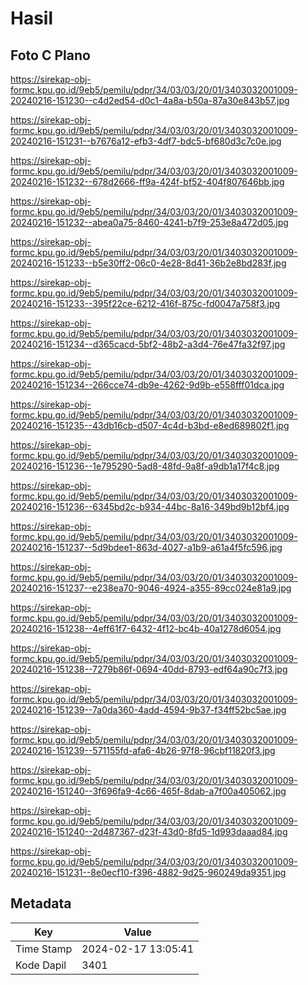 # Hasil

## Foto C Plano

https://sirekap-obj-formc.kpu.go.id/9eb5/pemilu/pdpr/34/03/03/20/01/3403032001009-20240216-151230--c4d2ed54-d0c1-4a8a-b50a-87a30e843b57.jpg

https://sirekap-obj-formc.kpu.go.id/9eb5/pemilu/pdpr/34/03/03/20/01/3403032001009-20240216-151231--b7676a12-efb3-4df7-bdc5-bf680d3c7c0e.jpg

https://sirekap-obj-formc.kpu.go.id/9eb5/pemilu/pdpr/34/03/03/20/01/3403032001009-20240216-151232--678d2666-ff9a-424f-bf52-404f807646bb.jpg

https://sirekap-obj-formc.kpu.go.id/9eb5/pemilu/pdpr/34/03/03/20/01/3403032001009-20240216-151232--abea0a75-8460-4241-b7f9-253e8a472d05.jpg

https://sirekap-obj-formc.kpu.go.id/9eb5/pemilu/pdpr/34/03/03/20/01/3403032001009-20240216-151233--b5e30ff2-06c0-4e28-8d41-36b2e8bd283f.jpg

https://sirekap-obj-formc.kpu.go.id/9eb5/pemilu/pdpr/34/03/03/20/01/3403032001009-20240216-151233--395f22ce-6212-416f-875c-fd0047a758f3.jpg

https://sirekap-obj-formc.kpu.go.id/9eb5/pemilu/pdpr/34/03/03/20/01/3403032001009-20240216-151234--d365cacd-5bf2-48b2-a3d4-76e47fa32f97.jpg

https://sirekap-obj-formc.kpu.go.id/9eb5/pemilu/pdpr/34/03/03/20/01/3403032001009-20240216-151234--266cce74-db9e-4262-9d9b-e558fff01dca.jpg

https://sirekap-obj-formc.kpu.go.id/9eb5/pemilu/pdpr/34/03/03/20/01/3403032001009-20240216-151235--43db16cb-d507-4c4d-b3bd-e8ed689802f1.jpg

https://sirekap-obj-formc.kpu.go.id/9eb5/pemilu/pdpr/34/03/03/20/01/3403032001009-20240216-151236--1e795290-5ad8-48fd-9a8f-a9db1a17f4c8.jpg

https://sirekap-obj-formc.kpu.go.id/9eb5/pemilu/pdpr/34/03/03/20/01/3403032001009-20240216-151236--6345bd2c-b934-44bc-8a16-349bd9b12bf4.jpg

https://sirekap-obj-formc.kpu.go.id/9eb5/pemilu/pdpr/34/03/03/20/01/3403032001009-20240216-151237--5d9bdee1-863d-4027-a1b9-a61a4f5fc596.jpg

https://sirekap-obj-formc.kpu.go.id/9eb5/pemilu/pdpr/34/03/03/20/01/3403032001009-20240216-151237--e238ea70-9046-4924-a355-89cc024e81a9.jpg

https://sirekap-obj-formc.kpu.go.id/9eb5/pemilu/pdpr/34/03/03/20/01/3403032001009-20240216-151238--4eff61f7-6432-4f12-bc4b-40a1278d6054.jpg

https://sirekap-obj-formc.kpu.go.id/9eb5/pemilu/pdpr/34/03/03/20/01/3403032001009-20240216-151238--7279b86f-0694-40dd-8793-edf64a90c7f3.jpg

https://sirekap-obj-formc.kpu.go.id/9eb5/pemilu/pdpr/34/03/03/20/01/3403032001009-20240216-151239--7a0da360-4add-4594-9b37-f34ff52bc5ae.jpg

https://sirekap-obj-formc.kpu.go.id/9eb5/pemilu/pdpr/34/03/03/20/01/3403032001009-20240216-151239--571155fd-afa6-4b26-97f8-96cbf11820f3.jpg

https://sirekap-obj-formc.kpu.go.id/9eb5/pemilu/pdpr/34/03/03/20/01/3403032001009-20240216-151240--3f696fa9-4c66-465f-8dab-a7f00a405062.jpg

https://sirekap-obj-formc.kpu.go.id/9eb5/pemilu/pdpr/34/03/03/20/01/3403032001009-20240216-151240--2d487367-d23f-43d0-8fd5-1d993daaad84.jpg

https://sirekap-obj-formc.kpu.go.id/9eb5/pemilu/pdpr/34/03/03/20/01/3403032001009-20240216-151231--8e0ecf10-f396-4882-9d25-960249da9351.jpg


## Metadata

| Key        | Value               |
| ---------- | ------------------- |
| Time Stamp | 2024-02-17 13:05:41 |
| Kode Dapil | 3401                |




